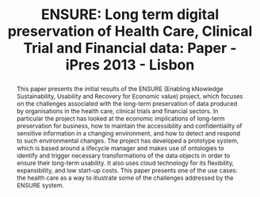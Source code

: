 ---
abstract: 'This paper presents the initial results of the ENSURE (Enabling kNowledge
  Sustainability, Usability and Recovery for Economic value) project, which focuses
  on the challenges associated with the long-term preservation of data produced by
  organisations in the health care, clinical trials and financial sectors. In particular
  the project has looked at the economic implications of long-term preservation for
  business, how to maintain the accessibility and confidentiality of sensitive information
  in a changing environment, and how to detect and respond to such environmental changes.
  The project has developed a prototype system, which is based around a lifecycle
  manager and makes use of ontologies to identify and trigger necessary transformations
  of the data objects in order to ensure their long-term usability. It also uses cloud
  technology for its flexibility, expansibility, and low start-up costs. This paper
  presents one of the use cases: the health care as a way to illustrate some of the
  challenges addressed by the ENSURE system.'
creators:
- Sanya, Isaac
- Randers, Frode
- Klecha, Marcin
- Droppert, Aad
- Rabinovici-Cohen, Simona
- Rauch, Jochen
- Voets, David
- Edelstein, Orit
- Braud, Maïte
date: null
document_url: https://services.phaidra.univie.ac.at/api/object/o:378037/download
grand_parent: iPRES
institutions: []
keywords:
- lisbon
landing_page_url: https://phaidra.univie.ac.at/o:378037
language: eng
layout: publication
license: CC BY-SA 2.0 AT
notes_url: null
parent: iPRES 2013
presentation_url: null
size: 725779
source_name: iPRES
title: 'ENSURE: Long term digital preservation of Health Care, Clinical Trial and
  Financial data: Paper - iPres 2013 - Lisbon'
type: paper
year: 2013
---